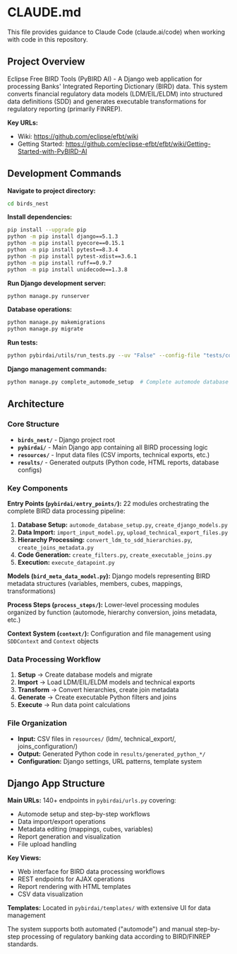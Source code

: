 # CLAUDE.md

This file provides guidance to Claude Code (claude.ai/code) when working with code in this repository.

## Project Overview

Eclipse Free BIRD Tools (PyBIRD AI) - A Django web application for processing Banks' Integrated Reporting Dictionary (BIRD) data. This system converts financial regulatory data models (LDM/EIL/ELDM) into structured data definitions (SDD) and generates executable transformations for regulatory reporting (primarily FINREP).

**Key URLs:**
- Wiki: https://github.com/eclipse/efbt/wiki
- Getting Started: https://github.com/eclipse-efbt/efbt/wiki/Getting-Started-with-PyBIRD-AI

## Development Commands

**Navigate to project directory:**
```bash
cd birds_nest
```

**Install dependencies:**
```bash
pip install --upgrade pip
python -m pip install django==5.1.3
python -m pip install pyecore==0.15.1
python -m pip install pytest==8.3.4
python -m pip install pytest-xdist==3.6.1
python -m pip install ruff==0.9.7
python -m pip install unidecode==1.3.8
```

**Run Django development server:**
```bash
python manage.py runserver
```

**Database operations:**
```bash
python manage.py makemigrations
python manage.py migrate
```

**Run tests:**
```bash
python pybirdai/utils/run_tests.py --uv "False" --config-file "tests/configuration_file_tests.json"
```

**Django management commands:**
```bash
python manage.py complete_automode_setup  # Complete automode database setup
```

## Architecture

### Core Structure
- **`birds_nest/`** - Django project root
- **`pybirdai/`** - Main Django app containing all BIRD processing logic
- **`resources/`** - Input data files (CSV imports, technical exports, etc.)
- **`results/`** - Generated outputs (Python code, HTML reports, database configs)

### Key Components

**Entry Points (`pybirdai/entry_points/`):**
22 modules orchestrating the complete BIRD data processing pipeline:
1. **Database Setup:** `automode_database_setup.py`, `create_django_models.py`
2. **Data Import:** `import_input_model.py`, `upload_technical_export_files.py`
3. **Hierarchy Processing:** `convert_ldm_to_sdd_hierarchies.py`, `create_joins_metadata.py`
4. **Code Generation:** `create_filters.py`, `create_executable_joins.py`
5. **Execution:** `execute_datapoint.py`

**Models (`bird_meta_data_model.py`):**
Django models representing BIRD metadata structures (variables, members, cubes, mappings, transformations)

**Process Steps (`process_steps/`):**
Lower-level processing modules organized by function (automode, hierarchy conversion, joins metadata, etc.)

**Context System (`context/`):**
Configuration and file management using `SDDContext` and `Context` objects

### Data Processing Workflow
1. **Setup** → Create database models and migrate
2. **Import** → Load LDM/EIL/ELDM models and technical exports
3. **Transform** → Convert hierarchies, create join metadata
4. **Generate** → Create executable Python filters and joins
5. **Execute** → Run data point calculations

### File Organization
- **Input:** CSV files in `resources/` (ldm/, technical_export/, joins_configuration/)
- **Output:** Generated Python code in `results/generated_python_*/`
- **Configuration:** Django settings, URL patterns, template system

## Django App Structure

**Main URLs:** 140+ endpoints in `pybirdai/urls.py` covering:
- Automode setup and step-by-step workflows
- Data import/export operations
- Metadata editing (mappings, cubes, variables)
- Report generation and visualization
- File upload handling

**Key Views:**
- Web interface for BIRD data processing workflows
- REST endpoints for AJAX operations
- Report rendering with HTML templates
- CSV data visualization

**Templates:** Located in `pybirdai/templates/` with extensive UI for data management

The system supports both automated ("automode") and manual step-by-step processing of regulatory banking data according to BIRD/FINREP standards.